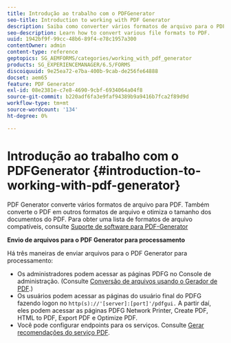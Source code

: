 ```yaml
---
title: Introdução ao trabalho com o PDFGenerator
seo-title: Introduction to working with PDF Generator
description: Saiba como converter vários formatos de arquivo para o PDF.
seo-description: Learn how to convert various file formats to PDF.
uuid: 1942bf9f-99cc-48b6-89f4-e78c1957a300
contentOwner: admin
content-type: reference
geptopics: SG_AEMFORMS/categories/working_with_pdf_generator
products: SG_EXPERIENCEMANAGER/6.5/FORMS
discoiquuid: 9e25ea72-e7ba-400b-9cab-de256fe64888
docset: aem65
feature: PDF Generator
exl-id: 08e2381e-c7e8-4690-9cbf-6934064a04f8
source-git-commit: b220adf6fa3e9faf94389b9a9416b7fca2f89d9d
workflow-type: tm+mt
source-wordcount: '134'
ht-degree: 0%

---
```


# Introdução ao trabalho com o PDFGenerator {#introduction-to-working-with-pdf-generator}

PDF Generator converte vários formatos de arquivo para PDF. Também converte o PDF em outros formatos de arquivo e otimiza o tamanho dos documentos do PDF. Para obter uma lista de formatos de arquivo compatíveis, consulte [Suporte de software para PDF-Generator](/help/forms/using/aem-forms-jee-supported-platforms.md)

**Envio de arquivos para o PDF Generator para processamento**

Há três maneiras de enviar arquivos para o PDF Generator para processamento:

* Os administradores podem acessar as páginas PDFG no Console de administração. (Consulte [Conversão de arquivos usando o Gerador de PDF](/help/forms/using/admin-help/converting-files-using-pdf-generator.md).)
* Os usuários podem acessar as páginas do usuário final do PDFG fazendo logon no `http(s)://'[server]:[port]'/pdfgui.` A partir daí, eles podem acessar as páginas PDFG Network Printer, Create PDF, HTML to PDF, Export PDF e Optimize PDF.
* Você pode configurar endpoints para os serviços. Consulte <!--Fix broken link to Managing Endpoints --> [Gerar recomendações do serviço PDF](configuring-watched-folder-endpoints.md#generate-pdf-service-recommendations).
